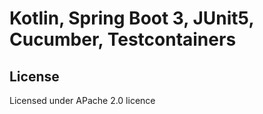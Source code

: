 # Kotlin, Spring Boot 3, JUnit5, Cucumber, Testcontainers

## License
Licensed under APache 2.0 licence
